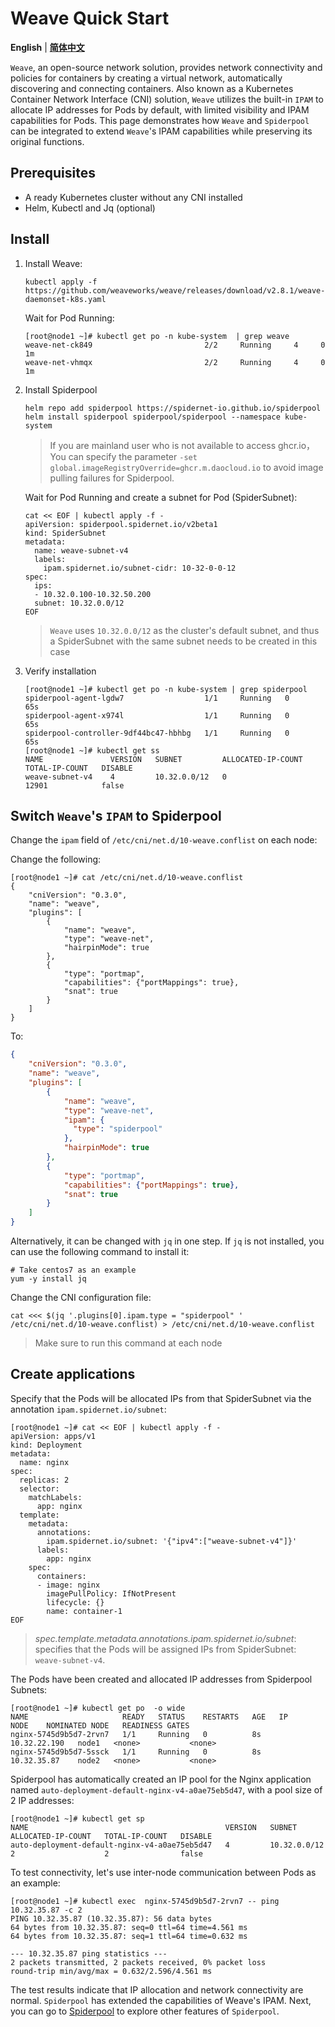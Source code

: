 # Weave Quick Start

**English** | [**简体中文**](./get-started-weave-zh_CN.md)

`Weave`, an open-source network solution, provides network connectivity and policies for containers by creating a virtual network, automatically discovering and connecting containers. Also known as a Kubernetes Container Network Interface (CNI) solution, `Weave` utilizes the built-in `IPAM` to allocate IP addresses for Pods by default, with limited visibility and IPAM capabilities for Pods. This page demonstrates how `Weave` and `Spiderpool` can be integrated to extend `Weave`'s IPAM capabilities while preserving its original functions.

## Prerequisites

- A ready Kubernetes cluster without any CNI installed
- Helm, Kubectl and Jq (optional)

## Install

1. Install Weave:

    ```shell
    kubectl apply -f  https://github.com/weaveworks/weave/releases/download/v2.8.1/weave-daemonset-k8s.yaml
    ```

    Wait for Pod Running:

    ```shell
    [root@node1 ~]# kubectl get po -n kube-system  | grep weave
    weave-net-ck849                         2/2     Running     4     0   1m
    weave-net-vhmqx                         2/2     Running     4     0   1m
    ```

2. Install Spiderpool

    ```shell
    helm repo add spiderpool https://spidernet-io.github.io/spiderpool
    helm install spiderpool spiderpool/spiderpool --namespace kube-system 
    ```
    
    > If you are mainland user who is not available to access ghcr.io，You can specify the parameter `-set global.imageRegistryOverride=ghcr.m.daocloud.io` to avoid image pulling failures for Spiderpool.

    Wait for Pod Running and create a subnet for Pod (SpiderSubnet):

     ```shell
     cat << EOF | kubectl apply -f -
     apiVersion: spiderpool.spidernet.io/v2beta1
     kind: SpiderSubnet
     metadata:
       name: weave-subnet-v4
       labels:  
         ipam.spidernet.io/subnet-cidr: 10-32-0-0-12
     spec:
       ips:
       - 10.32.0.100-10.32.50.200
       subnet: 10.32.0.0/12
     EOF
     ```

     > `Weave` uses `10.32.0.0/12` as the cluster's default subnet, and thus a SpiderSubnet with the same subnet needs to be created in this case

3. Verify installation

    ```shell
    [root@node1 ~]# kubectl get po -n kube-system | grep spiderpool
    spiderpool-agent-lgdw7                  1/1     Running   0          65s
    spiderpool-agent-x974l                  1/1     Running   0          65s
    spiderpool-controller-9df44bc47-hbhbg   1/1     Running   0          65s
    [root@node1 ~]# kubectl get ss
    NAME               VERSION   SUBNET         ALLOCATED-IP-COUNT   TOTAL-IP-COUNT   DISABLE
    weave-subnet-v4    4         10.32.0.0/12   0                    12901            false
    ```

## Switch `Weave`'s `IPAM` to Spiderpool

Change the `ipam` field of `/etc/cni/net.d/10-weave.conflist` on each node:

Change the following:

  ```shell
  [root@node1 ~]# cat /etc/cni/net.d/10-weave.conflist
  {
      "cniVersion": "0.3.0",
      "name": "weave",
      "plugins": [
          {
              "name": "weave",
              "type": "weave-net",
              "hairpinMode": true
          },
          {
              "type": "portmap",
              "capabilities": {"portMappings": true},
              "snat": true
          }
      ]
  }
  ```

To:

  ```json
  {
      "cniVersion": "0.3.0",
      "name": "weave",
      "plugins": [
          {
              "name": "weave",
              "type": "weave-net",
              "ipam": {
                "type": "spiderpool"
              },
              "hairpinMode": true
          },
          {
              "type": "portmap",
              "capabilities": {"portMappings": true},
              "snat": true
          }
      ]
  }
  ```

Alternatively, it can be changed with `jq` in one step. If `jq` is not installed, you can use the following command to install it:

```shell
# Take centos7 as an example
yum -y install jq
```

Change the CNI configuration file:

```shell
cat <<< $(jq '.plugins[0].ipam.type = "spiderpool" ' /etc/cni/net.d/10-weave.conflist) > /etc/cni/net.d/10-weave.conflist
```

> Make sure to run this command at each node

## Create applications

Specify that the Pods will be allocated IPs from that SpiderSubnet via the annotation `ipam.spidernet.io/subnet`:

  ```shell
  [root@node1 ~]# cat << EOF | kubectl apply -f -
  apiVersion: apps/v1
  kind: Deployment
  metadata:
    name: nginx
  spec:
    replicas: 2
    selector:
      matchLabels:
        app: nginx
    template:
      metadata:
        annotations:
          ipam.spidernet.io/subnet: '{"ipv4":["weave-subnet-v4"]}'
        labels:
          app: nginx
      spec:
        containers:
        - image: nginx
          imagePullPolicy: IfNotPresent
          lifecycle: {}
          name: container-1
  EOF
  ```

> _spec.template.metadata.annotations.ipam.spidernet.io/subnet_: specifies that the Pods will be assigned IPs from SpiderSubnet: `weave-subnet-v4`.

The Pods have been created and allocated IP addresses from Spiderpool Subnets:

  ```shell
  [root@node1 ~]# kubectl get po  -o wide
  NAME                     READY   STATUS    RESTARTS   AGE   IP             NODE    NOMINATED NODE   READINESS GATES
  nginx-5745d9b5d7-2rvn7   1/1     Running   0          8s    10.32.22.190   node1   <none>           <none>
  nginx-5745d9b5d7-5ssck   1/1     Running   0          8s    10.32.35.87    node2   <none>           <none>
  ```

Spiderpool has automatically created an IP pool for the Nginx application named `auto-deployment-default-nginx-v4-a0ae75eb5d47`, with a pool size of 2 IP addresses:

  ```shell
  [root@node1 ~]# kubectl get sp
  NAME                                            VERSION   SUBNET          ALLOCATED-IP-COUNT   TOTAL-IP-COUNT   DISABLE
  auto-deployment-default-nginx-v4-a0ae75eb5d47   4         10.32.0.0/12    2                    2                false
  ```

To test connectivity, let's use inter-node communication between Pods as an example:

  ```shell
  [root@node1 ~]# kubectl exec  nginx-5745d9b5d7-2rvn7 -- ping 10.32.35.87 -c 2
  PING 10.32.35.87 (10.32.35.87): 56 data bytes
  64 bytes from 10.32.35.87: seq=0 ttl=64 time=4.561 ms
  64 bytes from 10.32.35.87: seq=1 ttl=64 time=0.632 ms

  --- 10.32.35.87 ping statistics ---
  2 packets transmitted, 2 packets received, 0% packet loss
  round-trip min/avg/max = 0.632/2.596/4.561 ms
  ```

The test results indicate that IP allocation and network connectivity are normal. `Spiderpool` has extended the capabilities of Weave's IPAM. Next, you can go to [Spiderpool](https://spidernet-io.github.io/spiderpool/) to explore other features of `Spiderpool`.
